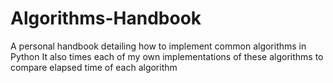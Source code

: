 # Algorithms-Handbook
A personal handbook detailing how to implement common algorithms in Python
It also times each of my own implementations of these algorithms to compare elapsed time of each algorithm
